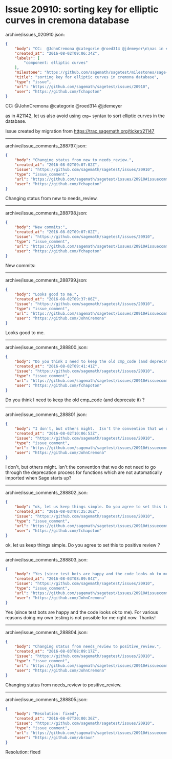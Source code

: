 # Issue 20910: sorting key for elliptic curves in cremona database

archive/issues_020910.json:
```json
{
    "body": "CC:  @JohnCremona @categorie @roed314 @jdemeyer\n\nas in #21142, let us\nalso avoid using `cmp=` syntax to sort elliptic curves in the database.\n\nIssue created by migration from https://trac.sagemath.org/ticket/21147\n\n",
    "created_at": "2016-08-02T09:06:34Z",
    "labels": [
        "component: elliptic curves"
    ],
    "milestone": "https://github.com/sagemath/sagetest/milestones/sage-7.3",
    "title": "sorting key for elliptic curves in cremona database",
    "type": "issue",
    "url": "https://github.com/sagemath/sagetest/issues/20910",
    "user": "https://github.com/fchapoton"
}
```
CC:  @JohnCremona @categorie @roed314 @jdemeyer

as in #21142, let us
also avoid using `cmp=` syntax to sort elliptic curves in the database.

Issue created by migration from https://trac.sagemath.org/ticket/21147





---

archive/issue_comments_288797.json:
```json
{
    "body": "Changing status from new to needs_review.",
    "created_at": "2016-08-02T09:07:02Z",
    "issue": "https://github.com/sagemath/sagetest/issues/20910",
    "type": "issue_comment",
    "url": "https://github.com/sagemath/sagetest/issues/20910#issuecomment-288797",
    "user": "https://github.com/fchapoton"
}
```

Changing status from new to needs_review.



---

archive/issue_comments_288798.json:
```json
{
    "body": "New commits:",
    "created_at": "2016-08-02T09:07:02Z",
    "issue": "https://github.com/sagemath/sagetest/issues/20910",
    "type": "issue_comment",
    "url": "https://github.com/sagemath/sagetest/issues/20910#issuecomment-288798",
    "user": "https://github.com/fchapoton"
}
```

New commits:



---

archive/issue_comments_288799.json:
```json
{
    "body": "Looks good to me.",
    "created_at": "2016-08-02T09:37:06Z",
    "issue": "https://github.com/sagemath/sagetest/issues/20910",
    "type": "issue_comment",
    "url": "https://github.com/sagemath/sagetest/issues/20910#issuecomment-288799",
    "user": "https://github.com/JohnCremona"
}
```

Looks good to me.



---

archive/issue_comments_288800.json:
```json
{
    "body": "Do you think I need to keep the old cmp_code (and deprecate it) ?",
    "created_at": "2016-08-02T09:41:41Z",
    "issue": "https://github.com/sagemath/sagetest/issues/20910",
    "type": "issue_comment",
    "url": "https://github.com/sagemath/sagetest/issues/20910#issuecomment-288800",
    "user": "https://github.com/fchapoton"
}
```

Do you think I need to keep the old cmp_code (and deprecate it) ?



---

archive/issue_comments_288801.json:
```json
{
    "body": "I don't, but others might.  Isn't the convention that we do not need to go through the deprecation process for functions which are not automatically imported when Sage starts up?",
    "created_at": "2016-08-02T10:06:53Z",
    "issue": "https://github.com/sagemath/sagetest/issues/20910",
    "type": "issue_comment",
    "url": "https://github.com/sagemath/sagetest/issues/20910#issuecomment-288801",
    "user": "https://github.com/JohnCremona"
}
```

I don't, but others might.  Isn't the convention that we do not need to go through the deprecation process for functions which are not automatically imported when Sage starts up?



---

archive/issue_comments_288802.json:
```json
{
    "body": "ok, let us keep things simple. Do you agree to set this to positive review ?",
    "created_at": "2016-08-03T07:25:26Z",
    "issue": "https://github.com/sagemath/sagetest/issues/20910",
    "type": "issue_comment",
    "url": "https://github.com/sagemath/sagetest/issues/20910#issuecomment-288802",
    "user": "https://github.com/fchapoton"
}
```

ok, let us keep things simple. Do you agree to set this to positive review ?



---

archive/issue_comments_288803.json:
```json
{
    "body": "Yes (since test bots are happy and the code looks ok to me).\nFor various reasons doing my own testing is not possible for me right now.  Thanks!",
    "created_at": "2016-08-03T08:09:04Z",
    "issue": "https://github.com/sagemath/sagetest/issues/20910",
    "type": "issue_comment",
    "url": "https://github.com/sagemath/sagetest/issues/20910#issuecomment-288803",
    "user": "https://github.com/JohnCremona"
}
```

Yes (since test bots are happy and the code looks ok to me).
For various reasons doing my own testing is not possible for me right now.  Thanks!



---

archive/issue_comments_288804.json:
```json
{
    "body": "Changing status from needs_review to positive_review.",
    "created_at": "2016-08-03T08:09:17Z",
    "issue": "https://github.com/sagemath/sagetest/issues/20910",
    "type": "issue_comment",
    "url": "https://github.com/sagemath/sagetest/issues/20910#issuecomment-288804",
    "user": "https://github.com/JohnCremona"
}
```

Changing status from needs_review to positive_review.



---

archive/issue_comments_288805.json:
```json
{
    "body": "Resolution: fixed",
    "created_at": "2016-08-07T20:00:36Z",
    "issue": "https://github.com/sagemath/sagetest/issues/20910",
    "type": "issue_comment",
    "url": "https://github.com/sagemath/sagetest/issues/20910#issuecomment-288805",
    "user": "https://github.com/vbraun"
}
```

Resolution: fixed
